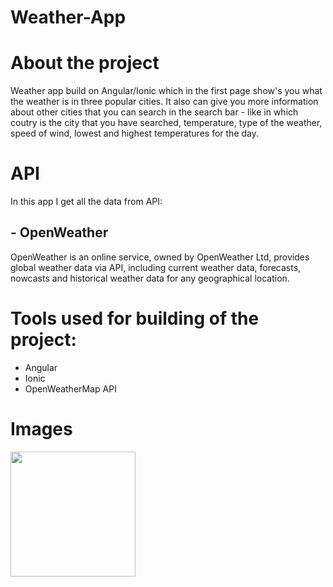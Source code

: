 # **Weather-App**

# **About the project**

Weather app build on Angular/Ionic which in the first page show's you what the weather is in three popular cities. It also can give you more information about other cities that you can search in the search bar - like in which coutry is the city that you have searched, temperature, type of the weather, speed of wind, lowest and highest temperatures for the day.

# **API**

In this app I get all the data from API:

## - OpenWeather

OpenWeather is an online service, owned by OpenWeather Ltd, provides global weather data via API, including current weather data, forecasts, nowcasts and historical weather data for any geographical location.

# **Tools used for building of the project:**

- Angular
- Ionic
- OpenWeatherMap API

# **Images**

<img width="200px" src="C:\Users\HP\Desktop\weather app\weather-app\src\assets\images\weatherApp1.jpg" />
